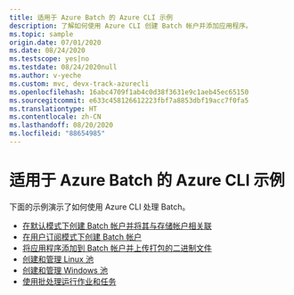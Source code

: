```yaml
---
title: 适用于 Azure Batch 的 Azure CLI 示例
description: 了解如何使用 Azure CLI 创建 Batch 帐户并添加应用程序。
ms.topic: sample
origin.date: 07/01/2020
ms.date: 08/24/2020
ms.testscope: yes|no
ms.testdate: 08/24/2020null
ms.author: v-yeche
ms.custom: mvc, devx-track-azurecli
ms.openlocfilehash: 16abc4709f1ab4c0d38f3631e9c1aeb45ec65150
ms.sourcegitcommit: e633c458126612223fbf7a8853dbf19acc7f0fa5
ms.translationtype: HT
ms.contentlocale: zh-CN
ms.lasthandoff: 08/20/2020
ms.locfileid: "88654985"
---
```

# <a name="azure-cli-examples-for-azure-batch"></a>适用于 Azure Batch 的 Azure CLI 示例

下面的示例演示了如何使用 Azure CLI 处理 Batch。

- [在默认模式下创建 Batch 帐户并将其与存储帐户相关联](./scripts/batch-cli-sample-create-account.md)
- [在用户订阅模式下创建 Batch 帐户](./scripts/batch-cli-sample-create-user-subscription-account.md)
- [将应用程序添加到 Batch 帐户并上传打包的二进制文件](./scripts/batch-cli-sample-add-application.md)
- [创建和管理 Linux 池](./scripts/batch-cli-sample-manage-linux-pool.md)
- [创建和管理 Windows 池](./scripts/batch-cli-sample-manage-windows-pool.md)
- [使用批处理运行作业和任务](./scripts/batch-cli-sample-run-job.md)

<!-- Update_Description: update meta properties, wording update, update link -->